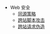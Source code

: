 - Web 安全
  - [同源策略](Frontend_Security/sameorigin.md)
  - [跨站脚本攻击](Frontend_Security/xss.md)
  - [跨站请求伪造](Frontend_Security/csrf.md)
